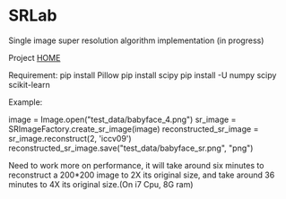 SRLab
=====

Single image super resolution algorithm implementation (in progress)

Project [HOME](http://shaofeng_2010.gegahost.net/SR/SingleImgSR.html)

Requirement:
pip install Pillow
pip install scipy
pip install -U numpy scipy scikit-learn

Example:

image = Image.open("test_data/babyface_4.png")
sr_image = SRImageFactory.create_sr_image(image)
reconstructed_sr_image = sr_image.reconstruct(2, 'iccv09')
reconstructed_sr_image.save("test_data/babyface_sr.png", "png")

Need to work more on performance, it will take around six minutes to reconstruct a 200*200 image to
2X its original size, and take around 36 minutes to 4X its original size.(On i7 Cpu, 8G ram)